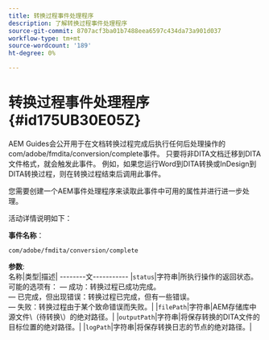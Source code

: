 ```yaml
---
title: 转换过程事件处理程序
description: 了解转换过程事件处理程序
source-git-commit: 8707acf3ba01b7488eea6597c434da73a901d037
workflow-type: tm+mt
source-wordcount: '189'
ht-degree: 0%

---
```



# 转换过程事件处理程序 {#id175UB30E05Z}

AEM Guides会公开用于在文档转换过程完成后执行任何后处理操作的com/adobe/fmdita/conversion/complete事件。 只要将非DITA文档迁移到DITA文件格式，就会触发此事件。 例如，如果您运行Word到DITA转换或InDesign到DITA转换过程，则在转换过程结束后调用此事件。

您需要创建一个AEM事件处理程序来读取此事件中可用的属性并进行进一步处理。

活动详情说明如下：

**事件名称**：

```HTTP
com/adobe/fmdita/conversion/complete 
```

**参数**:\
名称|类型|描述| --------文----------- |`status`|字符串|所执行操作的返回状态。 可能的选项有： — 成功：转换过程已成功完成。 <br>  — 已完成，但出现错误：转换过程已完成，但有一些错误。 <br> — 失败：转换过程由于某个致命错误而失败。| |`filePath`|字符串|AEM存储库中源文件\（待转换\）的绝对路径。| |`outputPath`|字符串|将保存转换的DITA文件的目标位置的绝对路径。| |`logPath`|字符串|将保存转换日志的节点的绝对路径。|

